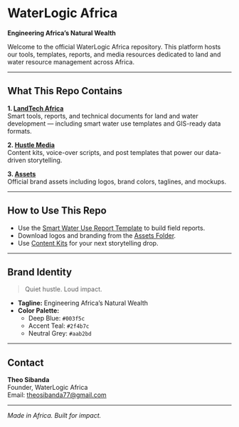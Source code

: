 
# WaterLogic Africa

**Engineering Africa’s Natural Wealth**

Welcome to the official WaterLogic Africa repository. This platform hosts our tools, templates, reports, and media resources dedicated to land and water resource management across Africa.

---

## What This Repo Contains

**1. [LandTech Africa](./landtech-africa/)**  
Smart tools, reports, and technical documents for land and water development — including smart water use templates and GIS-ready data formats.

**2. [Hustle Media](./hustle-media/)**  
Content kits, voice-over scripts, and post templates that power our data-driven storytelling.

**3. [Assets](./assets/)**  
Official brand assets including logos, brand colors, taglines, and mockups.

---

## How to Use This Repo

- Use the [Smart Water Use Report Template](./landtech-africa/reports/smart-water-use-template.md) to build field reports.
- Download logos and branding from the [Assets Folder](./assets/brand/).
- Use [Content Kits](./hustle-media/content-kits/) for your next storytelling drop.

---

## Brand Identity

> Quiet hustle. Loud impact.

- **Tagline:** Engineering Africa’s Natural Wealth  
- **Color Palette:**  
  - Deep Blue: `#003f5c`  
  - Accent Teal: `#2f4b7c`  
  - Neutral Grey: `#aab2bd`

---

## Contact

**Theo Sibanda**  
Founder, WaterLogic Africa  
Email: theosibanda77@gmail.com

---

*Made in Africa. Built for impact.*
